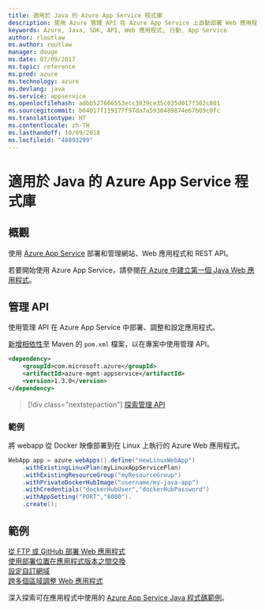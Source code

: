 ```yaml
---
title: 適用於 Java 的 Azure App Service 程式庫
description: 使用 Azure 管理 API 在 Azure App Service 上自動部署 Web 應用程式。
keywords: Azure, Java, SDK, API, Web 應用程式, 行動, App Service
author: rloutlaw
ms.author: routlaw
manager: douge
ms.date: 07/09/2017
ms.topic: reference
ms.prod: azure
ms.technology: azure
ms.devlang: java
ms.service: appservice
ms.openlocfilehash: adbb527666553ecc3039ce35c035d017f502c801
ms.sourcegitcommit: b64017f119177f97da7a5930489874e67b09c0fc
ms.translationtype: HT
ms.contentlocale: zh-TW
ms.lasthandoff: 10/09/2018
ms.locfileid: "48893299"
---
```

# <a name="azure-app-service-libraries-for-java"></a>適用於 Java 的 Azure App Service 程式庫

## <a name="overview"></a>概觀

使用 [Azure App Service](/azure/app-service) 部署和管理網站、Web 應用程式和 REST API。

若要開始使用 Azure App Service，請參閱[在 Azure 中建立第一個 Java Web 應用程式](/azure/app-service-web/app-service-web-get-started-java)。

## <a name="management-api"></a>管理 API

使用管理 API 在 Azure App Service 中部署、調整和設定應用程式。

[新增相依性](https://maven.apache.org/guides/getting-started/index.html#How_do_I_use_external_dependencies)至 Maven 的 `pom.xml` 檔案，以在專案中使用管理 API。

```XML
<dependency>
    <groupId>com.microsoft.azure</groupId>
    <artifactId>azure-mgmt-appservice</artifactId>
    <version>1.3.0</version>
</dependency>
```   

> [!div class="nextstepaction"]
> [探索管理 API](/java/api/overview/azure/appservice/management)

### <a name="example"></a>範例

將 webapp 從 Docker 映像部署到在 Linux 上執行的 Azure Web 應用程式。

```java
WebApp app = azure.webApps().define("newLinuxWebApp")
    .withExistingLinuxPlan(myLinuxAppServicePlan)
    .withExistingResourceGroup("myResourceGroup")
    .withPrivateDockerHubImage("username/my-java-app")
    .withCredentials("dockerHubUser","dockerHubPassword")
    .withAppSetting("PORT","8080").
    .create();
```

## <a name="samples"></a>範例

[從 FTP 或 GitHub 部署 Web 應用程式][1]  
[使用部署位置在應用程式版本之間交換][2]  
[設定自訂網域][3]   
[跨多個區域調整 Web 應用程式][4]   

深入探索可在應用程式中使用的 [Azure App Service Java 程式碼範例](https://azure.microsoft.com/resources/samples/?platform=java&term=appservice)。

[1]: ../docs-ref-conceptual/java-sdk-configure-webapp-sources.md
[2]: https://azure.microsoft.com/resources/samples/app-service-java-manage-staging-and-production-slots-for-web-apps/
[3]: https://azure.microsoft.com/resources/samples/app-service-java-manage-web-apps-with-custom-domains/
[4]: https://azure.microsoft.com/resources/samples/app-service-java-scale-web-apps-on-linux/
